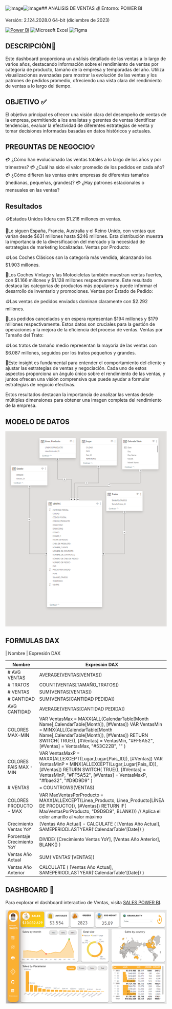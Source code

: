 ![image](https://github.com/Pear-itaPE/PORTFOLIO-POWER-BI/assets/143855758/ebc35e7b-9975-40f1-84e3-3f87fd673ef1)![image](https://github.com/Pear-itaPE/PORTFOLIO-POWER-BI/assets/143855758/9e78aee3-a246-4177-a041-b757654cc336)## ANALISIS DE VENTAS 💰
Entorno: POWER BI

Versión: 2.124.2028.0 64-bit (diciembre de 2023)


[![Power Bi](https://img.shields.io/badge/power_bi-F2C811?style=for-the-badge&logo=powerbi&logoColor=black)](https://powerbi.microsoft.com/)
![Microsoft Excel](https://img.shields.io/badge/Microsoft_Excel-217346?style=for-the-badge&logo=microsoft-excel&logoColor=white)
![Figma](https://img.shields.io/badge/figma-%23F24E1E.svg?style=for-the-badge&logo=figma&logoColor=white)

## DESCRIPCIÒN📝

Este dashboard proporciona un análisis detallado de las ventas a lo largo de varios años, destacando información sobre el rendimiento de ventas por categoría de producto, tamaño de la empresa y temporadas del año. Utiliza visualizaciones avanzadas para mostrar la evolución de las ventas y los patrones de pedidos promedio, ofreciendo una vista clara del rendimiento de ventas a lo largo del tiempo.

## OBJETIVO ✅

El objetivo principal es ofrecer una visión clara del desempeño de ventas de la empresa, permitiendo a los analistas y gerentes de ventas identificar tendencias, evaluar la efectividad de diferentes estrategias de venta y tomar decisiones informadas basadas en datos históricos y actuales.

## PREGUNTAS DE NEGOCIO💡

💳 ¿Cómo han evolucionado las ventas totales a lo largo de los años y por trimestres?
💳 ¿Cuál ha sido el valor promedio de los pedidos en cada año?
💳 ¿Cómo difieren las ventas entre empresas de diferentes tamaños (medianas, pequeñas, grandes)?
💳 ¿Hay patrones estacionales o mensuales en las ventas?

## Resultados 

🪙Estados Unidos lidera con $1.216 millones en ventas.

📢Le siguen España, Francia, Australia y el Reino Unido, con ventas que varían desde $631 millones hasta $246 millones.
Esta distribución muestra la importancia de la diversificación del mercado y la necesidad de estrategias de marketing localizadas.
Ventas por Producto:

🪙Los Coches Clásicos son la categoría más vendida, alcanzando los $1.903 millones.

📢Los Coches Vintage y las Motocicletas también muestran ventas fuertes, con $1.166 millones y $1.128 millones respectivamente.
Este resultado destaca las categorías de productos más populares y puede informar el desarrollo de inventario y promociones.
Ventas por Estado de Pedido:

🪙Las ventas de pedidos enviados dominan claramente con $2.292 millones.

📢Los pedidos cancelados y en espera representan $194 millones y $179 millones respectivamente.
Estos datos son cruciales para la gestión de operaciones y la mejora de la eficiencia del proceso de ventas.
Ventas por Tamaño del Trato:

🪙Los tratos de tamaño medio representan la mayoría de las ventas con $6.087 millones, seguidos por los tratos pequeños y grandes.

📢Este insight es fundamental para entender el comportamiento del cliente y ajustar las estrategias de ventas y negociación.
Cada uno de estos aspectos proporciona un ángulo único sobre el rendimiento de las ventas, y juntos ofrecen una visión comprensiva que puede ayudar a formular estrategias de negocio efectivas. 

Estos resultados destacan la importancia de analizar las ventas desde múltiples dimensiones para obtener una imagen completa del rendimiento de la empresa.

## MODELO DE DATOS
<p align="center">
  <img src="https://github.com/Pear-itaPE/PORTFOLIO-POWER-BI/blob/main/SALES/RECURSOS/MODELO%20DE%20DATOS.png" alt="MODELO DE DATOS">
</p>

## FORMULAS DAX

| Nombre                | Expresión DAX                                                                                                        <div align="center">
<table>
<thead>
<tr>
<th>Nombre</th>
<th>Expresión DAX</th>
</tr>
</thead>
<tbody>
<tr>
<td># AVG VENTAS</td>
<td>AVERAGE(VENTAS[VENTAS])</td>
</tr>
<tr>
<td># TRATOS</td>
<td>COUNT(VENTAS[TAMAÑO_TRATOS])</td>
</tr>
<tr>
<td># VENTAS</td>
<td>SUM(VENTAS[VENTAS])</td>
</tr>
<tr>
<td># CANTIDAD</td>
<td>SUM(VENTAS[CANTIDAD PEDIDA])</td>
</tr>
<tr>
<td>AVG CANTIDAD</td>
<td>AVERAGE(VENTAS[CANTIDAD PEDIDA])</td>
</tr>
<tr>
<td>COLORES MAX-MIN</td>
<td>VAR VentasMax = MAXX(ALL(CalendarTable[Month Name],CalendarTable[Month]), [#Ventas]) VAR VentasMin = MINX(ALL(CalendarTable[Month Name],CalendarTable[Month]), [#Ventas]) RETURN SWITCH( TRUE(), [#Ventas] = VentasMin, "#FF5A52", [#Ventas] = VentasMax, "#53C22B", "" )</td>
</tr>
<tr>
<td>COLORES PAIS MAX - MIN</td>
<td>VAR VentasMaxP = MAXX(ALLEXCEPT(Lugar,Lugar[Pais_ID]), [#Ventas]) VAR VentasMinP = MINX(ALLEXCEPT(Lugar,Lugar[Pais_ID]), [#Ventas]) RETURN SWITCH( TRUE(), [#Ventas] = VentasMinP, "#FF5A52", [#Ventas] = VentasMaxP, "#fbae32", "#D9D9D9" )</td>
</tr>
<tr>
<td># VENTAS</td>
<td>= COUNTROWS(VENTAS)</td>
</tr>
<tr>
<td>COLORES PRODUCTO - MAX</td>
<td>VAR MaxVentasPorProducto = MAXX(ALLEXCEPT(Linea_Producto, Linea_Producto[LÍNEA DE PRODUCTO]), [#Ventas]) RETURN IF( MaxVentasPorProducto, "D9D9D9", BLANK()) // Aplica el color amarillo al valor máximo</td>
</tr>
<tr>
<td>Crecimiento Ventas YoY</td>
<td>[Ventas Año Actual] - CALCULATE ( [Ventas Año Actual], SAMEPERIODLASTYEAR('CalendarTable'[Date]) )</td>
</tr>
<tr>
<td>Porcentaje Crecimiento YoY</td>
<td>DIVIDE( [Crecimiento Ventas YoY], [Ventas Año Anterior], BLANK() )</td>
</tr>
<tr>
<td>Ventas Año Actual</td>
<td>SUM('VENTAS'[VENTAS])</td>
</tr>
<tr>
<td>Ventas Año Anterior</td>
<td>CALCULATE ( [Ventas Año Actual], SAMEPERIODLASTYEAR('CalendarTable'[Date]) )</td>
</tr>
</tbody>
</table>
</div>


## DASHBOARD 📶
Para explorar el dashboard interactivo de Ventas, visita [SALES POWER BI](https://app.powerbi.com/view?r=eyJrIjoiNDdkMjUyMjktNTE2ZC00ZmE2LTgyMDQtMDZiNTM4MmQ2ZTRhIiwidCI6Ijc4ODEzZTVjLWRmODYtNGZhYy04NWI0LTYwOGM0MjZlZmY2NiIsImMiOjR9).

![SALES](https://github.com/Pear-itaPE/PORTFOLIO-POWER-BI/blob/main/SALES/RECURSOS/SALES.png)


